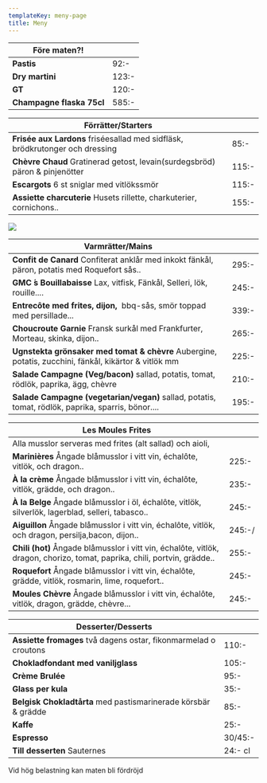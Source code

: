 ```yaml
---
templateKey: meny-page
title: Meny
---
```

| Före maten?!              |       |
| ------------------------- | ----- |
| **Pastis**                | 92:-  |
| **Dry martini**           | 123:- |
| **GT**                    | 120:- |
| **Champagne flaska 75cl** | 585:- |

| Förrätter/Starters                                                          |       |
| --------------------------------------------------------------------------- | ----- |
|**Frisée aux Lardons** friséesallad med sidfläsk, brödkrutonger och dressing|85:-|
| **Chèvre Chaud** Gratinerad getost, levain(surdegsbröd) päron & pinjenötter | 115:- |
| **Escargots** 6 st sniglar med vitlökssmör                                  | 115:- |
| **Assiette charcuterie** Husets rillette, charkuterier, cornichons..        | 155:- |

![](/img/received_774925762861507.jpeg)

| Varmrätter/Mains                                                                                       |       |
| ------------------------------------------------------------------------------------------------------ | ----- |
| **Confit de Canard** Confiterat anklår med inkokt fänkål, päron, potatis med Roquefort sås..           | 295:- |
| **GMC ́s Bouillabaisse** Lax, vitfisk, Fänkål, Selleri, lök, rouille....                               | 245:- |
| **Entrecôte med frites, dijon,**  bbq-sås, smör toppad med persillade...                            | 339:- | 
|**Choucroute Garnie** Fransk surkål med Frankfurter, Morteau, skinka, dijon..|265:-|
| **Ugnstekta grönsaker med tomat & chèvre**  Aubergine, potatis, zucchini, fänkål, kikärtor & vitlök mm | 225:- |
| **Salade Campagne (Veg/bacon)**  sallad, potatis, tomat, rödlök, paprika, ägg, chèvre                  | 210:- |
| **Salade Campagne (vegetarian/vegan)** sallad, potatis, tomat, rödlök, paprika, sparris, bönor....                  | 195:- |

| Les Moules Frites                                                                                                         |       |
| ------------------------------------------------------------------------------------------------------------------------- | ----- |
| Alla musslor serveras med frites (alt sallad) och aioli,                                                                 |       |
| **Marinières** Ångade blåmusslor i vitt vin, échalôte, vitlök, och dragon..                                               | 225:- |
| **À la crème**  Ångade blåmusslor i vitt vin, échalôte, vitlök, grädde, och dragon..                                      | 235:- |
| **À la Belge** Ångade blåmusslor i öl, échalôte, vitlök, silverlök, lagerblad, selleri, tabasco..                         | 245:- |
| **Aiguillon** Ångade blåmusslor i vitt vin, échalôte, vitlök, och dragon, persilja,bacon, dijon..                         | 245:-/ |
| **Chili (hot)** Ångade blåmusslor i vitt vin, échalôte, vitlök, dragon, chorizo, tomat, paprika, chili, portvin, grädde.. | 255:- |
| **Roquefort** Ångade blåmusslor i vitt vin, échalôte, grädde, vitlök, rosmarin, lime, roquefort..                         | 245:- |
| **Moules Chèvre** Ångade blåmusslor i vitt vin, échalôte, vitlök, dragon, grädde, chèvre...                               | 245:- |


| Desserter/Desserts                                              |         |
| --------------------------------------------------------------- | ------- |
| **Assiette fromages** två dagens ostar, fikonmarmelad o croutons |110:-    |
| **Chokladfondant med vaniljglass**                              | 105:-   |
| **Crème Brulée**                                                | 95:-    |
| **Glass per kula**                                     | 35:-    |
| **Belgisk Chokladtårta** med pastismarinerade körsbär & grädde  | 85:-    |
| **Kaffe**                                                       | 25:-    |
| **Espresso**                                                    | 30/45:- |
| **Till desserten** Sauternes                                    | 24:- cl |

Vid hög belastning kan maten bli fördröjd
